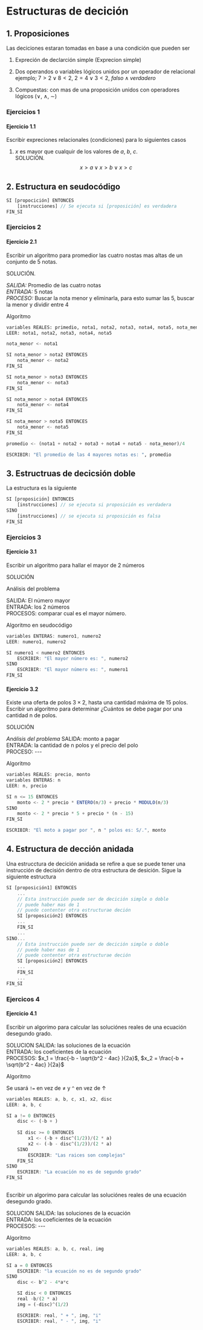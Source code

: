 # Estructuras de decición

## 1. Proposiciones

Las deciciones estaran tomadas en base a una condición
que pueden ser

1. Expreción de declarción simple
    (Exprecion simple)

2. Dos operandos o variables lógicos unidos
por un operador de relacional ejemplo; $7>2 \vee 8<2$, $2=4 \vee 3 < 2$, $falso \wedge verdadero$

3. Compuestas: con mas de una proposición unidos con operadores lógicos ($\vee$, $\wedge$, $\sim$)

### Ejercicios 1

#### Ejercicio 1.1

Escribir expreciones relacionales (condiciones) para lo siguientes casos

1. $x$ es mayor que cualquir de los valores de $a$, $b$, $c$.  
SOLUCIÓN.
$$x > a \vee x > b \vee x > c$$

## 2. Estructura en seudocódigo

```javascript
SI [propocición] ENTONCES
    [instrucciones] // Se ejecuta si [proposición] es verdadera
FIN_SI
```

### Ejercicios 2

#### Ejercicio 2.1

Escribir un algoritmo para promedior las cuatro nostas mas altas de un
conjunto de 5 notas.

SOLUCIÓN.

*SALIDA:* Promedio de las cuatro notas  
*ENTRADA:* 5 notas  
*PROCESO:* Buscar la nota menor y eliminarla, para esto sumar las 5, buscar
la menor y dividir entre 4

Algoritmo

```python
variables REALES: primedio, nota1, nota2, nota3, nota4, nota5, nota_menor
LEER: nota1, nota2, nota3, nota4, nota5

nota_menor <- nota1

SI nota_menor > nota2 ENTONCES
    nota_menor <- nota2
FIN_SI

SI nota_menor > nota3 ENTONCES
    nota_menor <- nota3
FIN_SI

SI nota_menor > nota4 ENTONCES
    nota_menor <- nota4
FIN_SI

SI nota_menor > nota5 ENTONCES
    nota_menor <- nota5
FIN_SI

promedio <- (nota1 + nota2 + nota3 + nota4 + nota5 - nota_menor)/4

ESCRIBIR: "El promedio de las 4 mayores notas es: ", promedio
```

## 3. Estructruas de decicsión doble

La estructura es la siguiente

```javascript
SI [proposición] ENTONCES
    [instrucciones] // se ejecuta si proposición es verdadera
SINO
    [instrucciones] // se ejecuta si proposición es falsa
FIN_SI
```

### Ejercicios 3

#### Ejercicio 3.1

Escribir un algoritmo para hallar el mayor de 2 números

SOLUCIÓN

Análisis del problema

SALIDA: El número mayor  
ENTRADA: los 2 números  
PROCESOS: comparar cual es el mayor número.

Algoritmo en seudocódigo

```Javascript
variables ENTERAS: numero1, numero2
LEER: numero1, numero2

SI numero1 < numero2 ENTONCES
    ESCRIBIR: "El mayor número es: ", numero2
SINO
    ESCRIBIR: "El mayor número es: ", numero1
FIN_SI
```

#### Ejercicio 3.2

Existe una oferta de polos $3\times2$, hasta una cantidad máxima de 15
polos. Escribir un algoritmo para determinar ¿Cuántos se debe pagar
por una cantidad n de polos.

SOLUCIÓN

*Análisis del problema*
SALIDA: monto a pagar  
ENTRADA: la cantidad de n polos y el precio del polo  
PROCESO: ---

Algoritmo

```Javascript
variables REALES: precio, monto
variables ENTERAS: n
LEER: n, precio

SI n <= 15 ENTONCES
    monto <- 2 * precio * ENTERO(n/3) + precio * MODULO(n/3)
SINO
    monto <- 2 * precio * 5 + precio * (n - 15)
FIN_SI

ESCRIBIR: "El moto a pagar por ", n " polos es: S/.", monto 
```

## 4. Estructura de dección anidada

Una estrucctura de decición anidada se refire a que se puede
tener una instrucción de decisión dentro de otra estructura de
desición. Sigue la siguiente estructura

```javascript
SI [proposición1] ENTONCES
    ...
    // Esta instrucción puede ser de decición simple o doble
    // puede haber mas de 1
    // puede contenter otra estructurae deción
    SI [proposición2] ENTONCES
    ...
    FIN_SI
    ...
SINO...
    // Esta instrucción puede ser de decición simple o doble
    // puede haber mas de 1
    // puede contenter otra estructurae deción
    SI [proposición2] ENTONCES
    ...
    FIN_SI
    ...
FIN_SI

```

### Ejercicos 4

#### Ejercicio 4.1

Escribir un algorimo para calcular las soluciónes reales de una ecuación
desegundo grado.

SOLUCION
SALIDA: las soluciones de la ecuación  
ENTRADA: los coeficientes de la ecuación  
PROCESOS: $x_1 = \frac{-b - \sqrt{b^2 - 4ac} }{2a}$,
$x_2 = \frac{-b + \sqrt{b^2 - 4ac} }{2a}$

Algoritmo

Se usará ```!=``` en vez de $\neq$ y ```^``` en vez de $\uparrow$

```Javascript
variables REALES: a, b, c, x1, x2, disc
LEER: a, b, c

SI a != 0 ENTONCES
    disc <- (-b + )
    
    SI disc >= 0 ENTONCES
        x1 <- (-b + disc^(1/2))/(2 * a)
        x2 <- (-b - disc^(1/2))/(2 * a)
    SINO
        ESCRIBIR: "Las raices son complejas"
    FIN_SI
SINO
    ESCRIBIR: "La ecuación no es de segundo grado"
FIN_SI
    
```

Escribir un algorimo para calcular las soluciónes reales de una ecuación
desegundo grado.

SOLUCION
SALIDA: las soluciones de la ecuación  
ENTRADA: los coeficientes de la ecuación  
PROCESOS: ---

Algoritmo

```javascript
variables REALES: a, b, c, real, img
LEER: a, b, c

SI a = 0 ENTONCES
    ESCRIBIR: "la ecuación no es de segundo grado"
SINO
    disc <- b^2 - 4*a*c

    SI disc < 0 ENTONCES
    real -b/(2 * a)
    img = (-disc)^(1/2)

    ESCRIBIR: real, " + ", img, "i"
    ESCRIBIR: real, " - ", img, "i"
```
